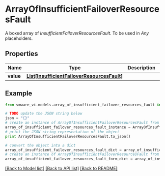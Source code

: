 # ArrayOfInsufficientFailoverResourcesFault

A boxed array of *InsufficientFailoverResourcesFault*. To be used in *Any* placeholders. 

## Properties
Name | Type | Description | Notes
------------ | ------------- | ------------- | -------------
**value** | [**List[InsufficientFailoverResourcesFault]**](InsufficientFailoverResourcesFault.md) |  | 

## Example

```python
from vmware_vi.models.array_of_insufficient_failover_resources_fault import ArrayOfInsufficientFailoverResourcesFault

# TODO update the JSON string below
json = "{}"
# create an instance of ArrayOfInsufficientFailoverResourcesFault from a JSON string
array_of_insufficient_failover_resources_fault_instance = ArrayOfInsufficientFailoverResourcesFault.from_json(json)
# print the JSON string representation of the object
print ArrayOfInsufficientFailoverResourcesFault.to_json()

# convert the object into a dict
array_of_insufficient_failover_resources_fault_dict = array_of_insufficient_failover_resources_fault_instance.to_dict()
# create an instance of ArrayOfInsufficientFailoverResourcesFault from a dict
array_of_insufficient_failover_resources_fault_form_dict = array_of_insufficient_failover_resources_fault.from_dict(array_of_insufficient_failover_resources_fault_dict)
```
[[Back to Model list]](../README.md#documentation-for-models) [[Back to API list]](../README.md#documentation-for-api-endpoints) [[Back to README]](../README.md)


